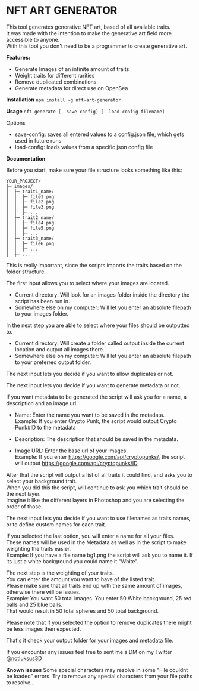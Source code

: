 # NFT ART GENERATOR
This tool generates generative NFT art, based of all available traits.  
It was made with the intention to make the generative art field more accessible to anyone.  
With this tool you don't need to be a programmer to create generative art.

**Features:**
* Generate Images of an infinite amount of traits
* Weight traits for different rarities
* Remove duplicated combinations
* Generate metadata for direct use on OpenSea

**Installation**
`npm install -g nft-art-generator`

**Usage**
`nft-generate [--save-config] [--load-config filename]` 

Options
  - save-config: saves all entered values to a config.json file, which gets used in future runs
  - load-config: loads values from a specific json config file

**Documentation**  

Before you start, make sure your file structure looks something like this:

```
YOUR_PROJECT/  
├─ images/  
│  ├─ trait1_name/  
│  │  ├─ file1.png  
│  │  ├─ file2.png  
│  │  ├─ file3.png  
│  │  ├─ ...  
│  ├─ trait2_name/  
│  │  ├─ file4.png  
│  │  ├─ file5.png  
│  │  ├─ ...  
│  ├─ trait3_name/  
│  │  ├─ file6.png  
│  │  ├─ ...  
│  ├─ ...  
```

This is really important, since the scripts imports the traits based on the folder structure.
 
The first input allows you to select where your images are located.  
* Current directory: Will look for an images folder inside the directory the script has been run in.    
* Somewhere else on my computer: Will let you enter an absolute filepath to your images folder.
  
In the next step you are able to select where your files should be outputted to.
* Current directory: Will create a folder called output inside the current location and output all images there.
* Somewhere else on my computer: Will let you enter an absolute filepath to your preferred output folder.  

The next input lets you decide if you want to allow duplicates or not.   

The next input lets you decide if you want to generate metadata or not.

If you want metadata to be generated the script will ask you for a name, a description and an image url.
* Name: Enter the name you want to be saved in the metadata.  
  Example: If you enter Crypto Punk, the script would output Crypto Punk#ID to the metadata


* Description: The description that should be saved in the metadata.


* Image URL: Enter the base url of your images.  
  Example: If you enter https://google.com/api/cryptopunks/, the script will output https://google.com/api/cryptopunks/ID

After that the script will output a list of all traits it could find, and asks you to select your background trait.  
When you did this the script, will continue to ask you which trait should be the next layer.  
Imagine it like the different layers in Photoshop and you are selecting the order of those.

The next input lets you decide if you want to use filenames as traits names, or to define custom names for each trait.  

If you selected the last option, you will enter a name for all your files.   
These names will be used in the Metadata as well as in the script to make weighting the traits easier.  
Example: If you have a file name bg1.png the script will ask you to name it. If its just a white background you could name it "White".

The next step is the weighting of your traits.  
You can enter the amount you want to have of the listed trait.  
Please make sure that all traits end up with the same amount of images, otherwise there will be issues.  
Example: You want 50 total images. You enter 50 White background, 25 red balls and 25 blue balls.  
That would result in 50 total spheres and 50 total background.

Please note that if you selected the option to remove duplicates there might be less images then expected.  

That's it check your output folder for your images and metadata file.

If you encounter any issues feel free to sent me a DM on my Twitter [@notluksus3D](https://twitter.com/notluksus3D)

**Known issues**
Some special characters may resolve in some "File couldnt be loaded" errors.
Try to remove any special characters from your file paths to resolve...
